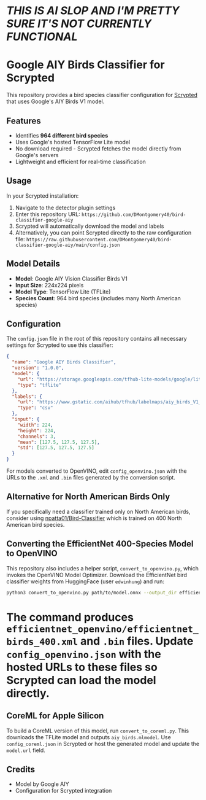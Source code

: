 # **_THIS IS AI SLOP AND I'M PRETTY SURE IT'S NOT CURRENTLY FUNCTIONAL_**

# Google AIY Birds Classifier for Scrypted

This repository provides a bird species classifier configuration for [Scrypted](https://github.com/koush/scrypted) that uses Google's AIY Birds V1 model.

## Features

- Identifies **964 different bird species**
- Uses Google's hosted TensorFlow Lite model
- No download required - Scrypted fetches the model directly from Google's servers
- Lightweight and efficient for real-time classification

## Usage

In your Scrypted installation:

1. Navigate to the detector plugin settings
2. Enter this repository URL: `https://github.com/DMontgomery40/bird-classifier-google-aiy`
3. Scrypted will automatically download the model and labels
4. Alternatively, you can point Scrypted directly to the raw configuration file:
   `https://raw.githubusercontent.com/DMontgomery40/bird-classifier-google-aiy/main/config.json`

## Model Details

- **Model**: Google AIY Vision Classifier Birds V1
- **Input Size**: 224x224 pixels
- **Model Type**: TensorFlow Lite (TFLite)
- **Species Count**: 964 bird species (includes many North American species)

## Configuration

The `config.json` file in the root of this repository contains all necessary settings for Scrypted to use this classifier:

```json
{
  "name": "Google AIY Birds Classifier",
  "version": "1.0.0",
  "model": {
    "url": "https://storage.googleapis.com/tfhub-lite-models/google/lite-model/aiy/vision/classifier/birds_V1/3.tflite",
    "type": "tflite"
  },
  "labels": {
    "url": "https://www.gstatic.com/aihub/tfhub/labelmaps/aiy_birds_V1_labelmap.csv",
    "type": "csv"
  },
  "input": {
    "width": 224,
    "height": 224,
    "channels": 3,
    "mean": [127.5, 127.5, 127.5],
    "std": [127.5, 127.5, 127.5]
  }
}
```

For models converted to OpenVINO, edit `config_openvino.json` with the URLs to
the `.xml` and `.bin` files generated by the conversion script.

## Alternative for North American Birds Only

If you specifically need a classifier trained only on North American birds, consider using [npatta01/Bird-Classifier](https://github.com/npatta01/Bird-Classifier) which is trained on 400 North American bird species.


## Converting the EfficientNet 400-Species Model to OpenVINO

This repository also includes a helper script, `convert_to_openvino.py`, which
invokes the OpenVINO Model Optimizer. Download the EfficientNet bird classifier
weights from HuggingFace (user `edwinhung`) and run:

```bash
python3 convert_to_openvino.py path/to/model.onnx --output_dir efficientnet_openvino
```

The command produces `efficientnet_openvino/efficientnet_birds_400.xml` and
`.bin` files. Update `config_openvino.json` with the hosted URLs to these files
so Scrypted can load the model directly.
=======
## CoreML for Apple Silicon

To build a CoreML version of this model, run `convert_to_coreml.py`.
This downloads the TFLite model and outputs `aiy_birds.mlmodel`.
Use `config_coreml.json` in Scrypted or host the generated model and update the `model.url` field.


## Credits

- Model by Google AIY
- Configuration for Scrypted integration

